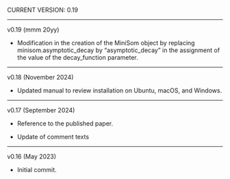 CURRENT VERSION: 0.19

********************************************************************************

v0.19 (mmm 20yy)

* Modification in the creation of the MiniSom object by replacing minisom.asymptotic_decay
  by “asymptotic_decay” in the assignment of the value of the decay_function parameter.

********************************************************************************

v0.18 (November 2024)

* Updated manual to review installation on Ubuntu, macOS, and Windows.

********************************************************************************

v0.17 (September 2024)

* Reference to the published paper.

* Update of comment texts

********************************************************************************

v0.16 (May 2023)

* Initial commit.

